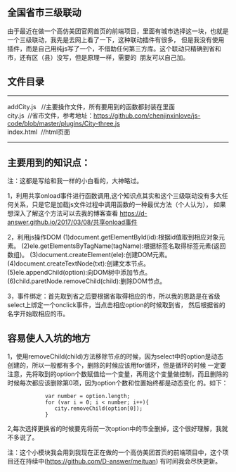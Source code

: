 ## 全国省市三级联动
  
  由于最近在做一个高仿美团官网首页的前端项目，里面有城市选择这一块，也就是一个三级联动，我先是去网上看了一下，这种联动插件有很多，
  但是我没有使用插件，而是自己用纯js写了一个，不借助任何第三方库。这个联动只精确到省和市，还有区（县）没写，但是原理一样，需要的
  朋友可以自己加。
  
## 文件目录
---------------------------------------
addCity.js   //主要操作文件，所有要用到的函数都封装在里面 <br>
city.js  //省市文件，参考地址：https://github.com/chenjinxinlove/js-code/blob/master/plugins/City-three.js<br>
index.html  //html页面

-------------------------------------

## 主要用到的知识点：

注：这都是写给和我一样的小白看的，大神略过。

1，利用共享onload事件进行函数调用,这个知识点其实和这个三级联动没有多大任何关系，只是它是加载js文件过程中调用函数的一种最优方法（个人认为），
如果想深入了解这个方法可以去我的博客查看 https://d-answer.github.io/2017/03/08/共享onload事件

2，利用js操作DOM
   (1)document.getElementById(id):根据id值取到相应对象元素。
   (2)ele.getElementsByTagName(tagName):根据标签名取得标签元素(返回数组)。
   (3)document.createElement(ele):创建DOM元素。
   (4)document.createTextNode(txt):创建文本节点。
   (5)ele.appendChild(option):向DOM树中添加节点。
   (6)child.paretNode.removeChild(child):删除DOM节点。

3，事件绑定：首先取到省之后要根据省取得相应的市，所以我的思路是在省级select上绑定一个onclick事件，当点击相应option的时候取到省，
然后根据省的名字开始取相应的市。

## 容易使人入坑的地方

1，使用removeChild(child)方法移除节点的时候，因为select中的option是动态创建的，所以一般都有多个，删除的时候应该用for循环，但是循环的时候
一定要注意，先将取到的option个数赋值给一个变量，再用这个变量做控制，而且删除的时候每次都应该删除第0项，因为option个数和位置始终都是动态变化
的。如下：
```
            var number = option.length;
            for (var i = 0; i < number; i++){
               city.removeChild(option[0]);
            }
```            
2,每次选择更换省的时候要先将前一次option中的市全删掉，这个很好理解，我就不多说了。

 注：这个小模块我会用到我现在正在做的一个高仿美团首页的前端项目中，这个项目还在持续中(https://github.com/D-answer/meituan)
 有时间我会尽快更新。
            
            

